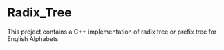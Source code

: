 # Radix_Tree
This project contains a C++ implementation of radix tree or prefix tree for English Alphabets
